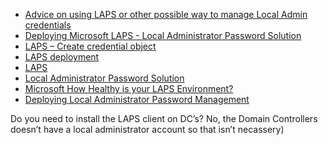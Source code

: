 * [Advice on using LAPS or other possible way to manage Local Admin credentials](https://www.reddit.com/r/sysadmin/comments/7yobr4/advice_on_using_laps_or_other_possible_way_to/)
* [Deploying Microsoft LAPS - Local Administrator Password Solution](https://www.youtube.com/watch?v=78SE1DYIaxo)
* [LAPS – Create credential object](https://arconnetblog.wordpress.com/2017/12/04/laps-create-credential-object/)
* [LAPS deployment](https://arconnetblog.wordpress.com/2017/09/11/laps-deployment/)
* [LAPS](https://www.reddit.com/r/sysadmin/comments/86mwwr/laps/?st=jf5z84m8&sh=c9a28d40)
* [Local Administrator Password Solution](https://technet.microsoft.com/en-us/mt227395.aspx)
* [Microsoft How Healthy is your LAPS Environment?](https://www.reddit.com/r/sysadmin/comments/8oijoa/microsoft_how_healthy_is_your_laps_environment/)
* [Deploying Local Administrator Password Management](http://techgenix.com/deploying-laps/)

Do you need to install the LAPS client on DC’s?
No, the Domain Controllers doesn’t have a local administrator account so that isn’t necassery)
